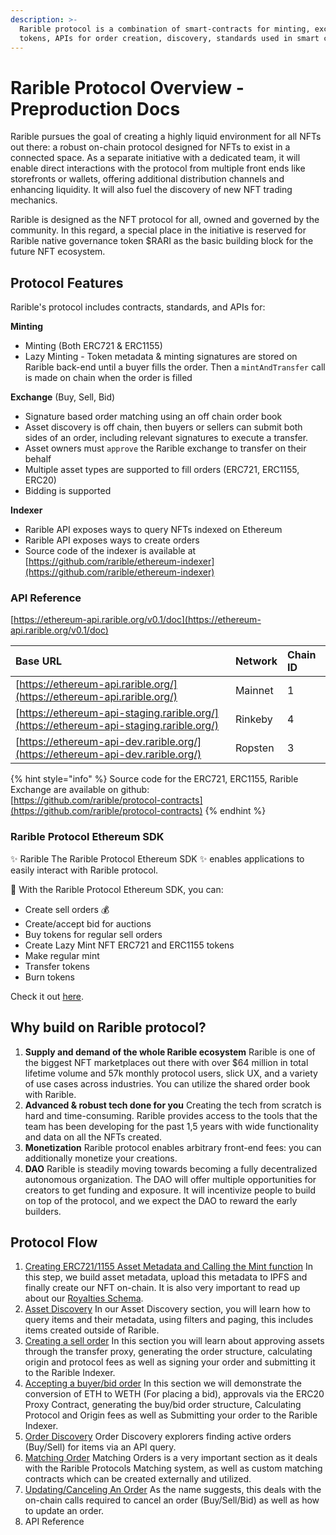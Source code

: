 ```yaml
---
description: >-
  Rarible protocol is a combination of smart-contracts for minting, exchanging
  tokens, APIs for order creation, discovery, standards used in smart contracts.
---
```


# Rarible Protocol Overview - Preproduction Docs

Rarible pursues the goal of creating a highly liquid environment for all NFTs out there: a robust on-chain protocol designed for NFTs to exist in a connected space. As a separate initiative with a dedicated team, it will enable direct interactions with the protocol from multiple front ends like storefronts or wallets, offering additional distribution channels and enhancing liquidity. It will also fuel the discovery of new NFT trading mechanics.

Rarible is designed as the NFT protocol for all, owned and governed by the community. In this regard, a special place in the initiative is reserved for Rarible native governance token $RARI as the basic building block for the future NFT ecosystem.

## Protocol Features

Rarible's protocol includes contracts, standards, and APIs for:

**Minting**

* Minting \(Both ERC721 & ERC1155\)
* Lazy Minting - Token metadata & minting signatures are stored on Rarible back-end until a buyer fills the order. Then a `mintAndTransfer` call is made on chain when the order is filled

**Exchange** \(Buy, Sell, Bid\)

* Signature based order matching using an off chain order book
* Asset discovery is off chain, then buyers or sellers can submit both sides of an order, including relevant signatures to execute a transfer.
* Asset owners must `approve` the Rarible exchange to transfer on their behalf
* Multiple asset types are supported to fill orders \(ERC721, ERC1155, ERC20\)
* Bidding is supported

**Indexer**

* Rarible API exposes ways to query NFTs indexed on Ethereum
* Rarible API exposes ways to create orders
* Source code of the indexer is available at [https://github.com/rarible/ethereum-indexer](https://github.com/rarible/ethereum-indexer)

### API Reference

[https://ethereum-api.rarible.org/v0.1/doc](https://ethereum-api.rarible.org/v0.1/doc)

| Base URL | Network | Chain ID |
| :--- | :--- | :--- |
| [https://ethereum-api.rarible.org/](https://ethereum-api.rarible.org/) | Mainnet | 1 |
| [https://ethereum-api-staging.rarible.org/](https://ethereum-api-staging.rarible.org/) | Rinkeby | 4 |
| [https://ethereum-api-dev.rarible.org/](https://ethereum-api-dev.rarible.org/) | Ropsten | 3 |

{% hint style="info" %}
Source code for the ERC721, ERC1155, Rarible Exchange are available on github:  
[https://github.com/rarible/protocol-contracts](https://github.com/rarible/protocol-contracts)
{% endhint %}

### Rarible Protocol Ethereum SDK

✨ Rarible The Rarible Protocol Ethereum SDK ✨ enables applications to easily interact with Rarible protocol.

👷 With the Rarible Protocol Ethereum SDK, you can:

* Create sell orders 💰
* Create/accept bid for auctions
* Buy tokens for regular sell orders
* Create Lazy Mint NFT ERC721 and ERC1155 tokens
* Make regular mint
* Transfer tokens
* Burn tokens

Check it out [here]().

## Why build on Rarible protocol?

1. **Supply and demand of the whole Rarible ecosystem** Rarible is one of the biggest NFT marketplaces out there with over $64 million in total lifetime volume and 57k monthly protocol users, slick UX, and a variety of use cases across industries. You can utilize the shared order book with Rarible.
2. **Advanced & robust tech done for you** Creating the tech from scratch is hard and time-consuming. Rarible provides access to the tools that the team has been developing for the past 1,5 years with wide functionality and data on all the NFTs created.
3. **Monetization**  Rarible protocol enables arbitrary front-end fees: you can additionally monetize your creations.
4. **DAO**  Rarible is steadily moving towards becoming a fully decentralized autonomous organization. The DAO will offer multiple opportunities for creators to get funding and exposure. It will incentivize people to build on top of the protocol, and we expect the DAO to reward the early builders.

## Protocol Flow

1. [Creating ERC721/1155 Asset Metadata and Calling the Mint function]() In this step, we build asset metadata, upload this metadata to IPFS and finally create our NFT on-chain. It is also very important to read up about our [Royalties Schema]().
2. [Asset Discovery]() In our Asset Discovery section, you will learn how to query items and their metadata, using filters and paging, this includes items created outside of Rarible.
3. [Creating a sell order]() In this section you will learn about approving assets through the transfer proxy, generating the order structure, calculating origin and protocol fees as well as signing your order and submitting it to the Rarible Indexer.
4. [Accepting a buyer/bid order]() In this section we will demonstrate the conversion of ETH to WETH \(For placing a bid\), approvals via the ERC20 Proxy Contract, generating the buy/bid order structure,  Calculating Protocol and Origin fees as well as Submitting your order to the Rarible Indexer.
5. [Order Discovery]() Order Discovery explorers finding active orders \(Buy/Sell\) for items via an API query.
6. [Matching Order]() Matching Orders is a very important section as it deals with the Rarible Protocols Matching system, as well as custom matching contracts which can be created externally and utilized.  
7. [Updating/Canceling An Order]() As the name suggests, this deals with the on-chain calls required to cancel an order \(Buy/Sell/Bid\) as well as how to update an order.
8. API Reference

